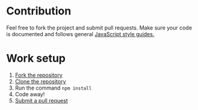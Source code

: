# Contribution
Feel free to fork the project and submit pull requests. Make sure your code is documented and follows general [JavaScript style guides.](https://www.w3schools.com/js/js_conventions.asp)

# Work setup
1. [Fork the repository](https://docs.github.com/en/enterprise/2.13/user/articles/fork-a-repo)
2. [Clone the repository](https://docs.github.com/en/github/creating-cloning-and-archiving-repositories/cloning-a-repository)
3. Run the command `npm install`
4. Code away!
5. [Submit a pull request](https://github.com/LilyAsFlora/reddit-fetch/compare)
